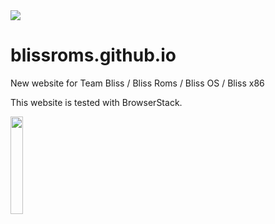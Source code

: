 <img src="https://raw.github.com/BlissRoms/platform_manifest/new-mm6.0/bliss-logo.png">

# blissroms.github.io
New website for Team Bliss / Bliss Roms / Bliss OS / Bliss x86












This website is tested with BrowserStack.

<img src="https://bstacksupport.zendesk.com/attachments/token/xOAbso67D0wIju4PyV3EplIZl/?name=browserstack-logo-600x315.png" width="20%" height="20%">
